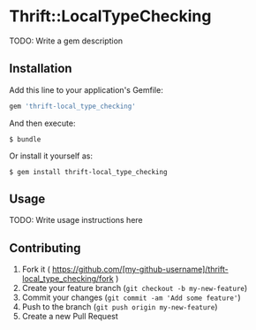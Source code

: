 # Thrift::LocalTypeChecking

TODO: Write a gem description

## Installation

Add this line to your application's Gemfile:

```ruby
gem 'thrift-local_type_checking'
```

And then execute:

    $ bundle

Or install it yourself as:

    $ gem install thrift-local_type_checking

## Usage

TODO: Write usage instructions here

## Contributing

1. Fork it ( https://github.com/[my-github-username]/thrift-local_type_checking/fork )
2. Create your feature branch (`git checkout -b my-new-feature`)
3. Commit your changes (`git commit -am 'Add some feature'`)
4. Push to the branch (`git push origin my-new-feature`)
5. Create a new Pull Request
